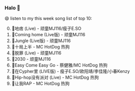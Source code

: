 

### Halo 👋

😄 listen to my this week song list of top 10:

0. 🌈地痞 (Live) - 顽童MJ116/瘦子E.SO
1. 🌈Coming home (Live版) - 顽童MJ116
2. 🌈Jungle (Live版) - 顽童MJ116
3. 🌈十局上半 - MC HotDog 热狗
4. 🌈脱罪 (Live) - 顽童MJ116
5. 🌈2030 - 顽童MJ116
6. 🌈Easy Come Easy Go - 蔡健雅/MC HotDog 热狗
7. 🌈在Cypher里  (LIVE版) - 瘦子E.SO/欧阳靖/李佳隆/小春Kenzy
8. 🌈Hip-hop没有派对 (Live) - MC HotDog 热狗
9. 🌈让我RAP - MC HotDog 热狗

